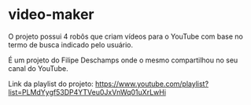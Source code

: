 # video-maker

O projeto possui 4 robôs que criam vídeos para o YouTube com base no termo de busca indicado pelo usuário.

É um projeto do Filipe Deschamps onde o mesmo compartilhou no seu canal do YouTube.

Link da playlist do projeto: https://www.youtube.com/playlist?list=PLMdYygf53DP4YTVeu0JxVnWq01uXrLwHi
